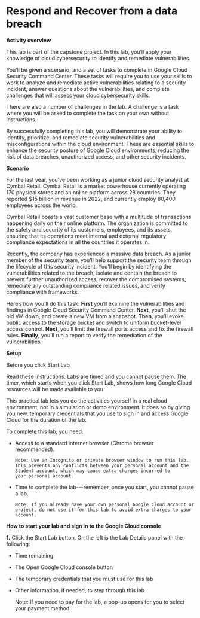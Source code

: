  # Respond and Recover from a data breach

  **Activity overview**

  This lab is part of the capstone project. In this lab, you’ll apply your knowledge of cloud cybersecurity to identify and remediate vulnerabilities.

  You’ll be given a scenario, and a set of tasks to complete in Google Cloud Security Command Center. These tasks will require you to use your skills to work to analyze and remediate active vulnerabilities relating 
  to a security incident, answer questions about the vulnerabilities, and complete challenges that will assess your cloud cybersecurity skills.

  There are also a number of challenges in the lab. A challenge is a task where you will be asked to complete the task on your own without instructions.

  By successfully completing this lab, you will demonstrate your ability to identify, prioritize, and remediate security vulnerabilities and misconfigurations within the cloud environment. These are essential 
  skills to enhance the security posture of Google Cloud environments, reducing the risk of data breaches, unauthorized access, and other security incidents.

  **Scenario**

  For the last year, you've been working as a junior cloud security analyst at Cymbal Retail. Cymbal Retail is a market powerhouse currently operating 170 physical stores and an online platform across 28 countries. 
  They reported $15 billion in revenue in 2022, and currently employ 80,400 employees across the world.

  Cymbal Retail boasts a vast customer base with a multitude of transactions happening daily on their online platform. The organization is committed to the safety and security of its customers, employees, and its 
  assets, ensuring that its operations meet internal and external regulatory compliance expectations in all the countries it operates in.

  Recently, the company has experienced a massive data breach. As a junior member of the security team, you’ll help support the security team through the lifecycle of this security incident. You'll begin by 
  identifying the vulnerabilities related to the breach, isolate and contain the breach to prevent further unauthorized access, recover the compromised systems, remediate any outstanding compliance related issues, 
  and verify compliance with frameworks.

  Here’s how you'll do this task: **First** you’ll examine the vulnerabilities and findings in Google Cloud Security Command Center. **Next**, you’ll shut the old VM down, and create a new VM from a snapshot. 
  **Then**, you’ll evoke public access to the storage bucket and switch to uniform bucket-level access control. **Next**, you’ll limit the firewall ports access and fix the firewall rules. **Finally**, you’ll run a 
  report to verify the remediation of the vulnerabilities.

  **Setup**
     
  Before you click Start Lab
      
  Read these instructions. Labs are timed and you cannot pause them. The timer, which starts when you click Start Lab, shows how long Google Cloud resources will be made available to you.

  This practical lab lets you do the activities yourself in a real cloud environment, not in a simulation or demo environment. It does so by giving you new, temporary credentials that you use to sign in and access 
  Google Cloud for the duration of the lab.

  To complete this lab, you need:

  * Access to a standard internet browser (Chrome browser recommended).

        Note: Use an Incognito or private browser window to run this lab. This prevents any conflicts between your personal account and the Student account, which may cause extra charges incurred to 
        your personal account.

  * Time to complete the lab---remember, once you start, you cannot pause a lab.

        Note: If you already have your own personal Google Cloud account or project, do not use it for this lab to avoid extra charges to your account.

  **How to start your lab and sign in to the Google Cloud console**

  **1.** Click the Start Lab button. On the left is the Lab Details panel with the following:

   * Time remaining
   * The Open Google Cloud console button
   * The temporary credentials that you must use for this lab
   * Other information, if needed, to step through this lab
     
        Note: If you need to pay for the lab, a pop-up opens for you to select your payment method.
